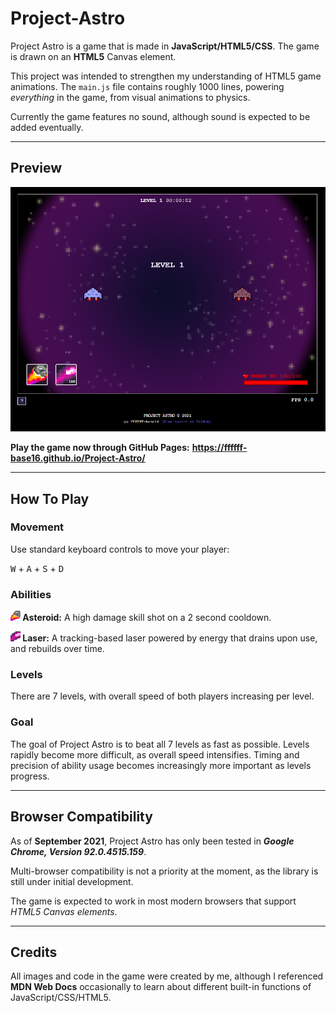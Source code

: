 # Project-Astro

Project Astro is a game that is made in <b>JavaScript/HTML5/CSS</b>. The game is drawn on an <b>HTML5</b> Canvas element.

This project was intended to strengthen my understanding of HTML5 game animations. The `main.js` file contains roughly 1000 lines, powering _everything_ in the game, from visual animations to physics.

Currently the game features no sound, although sound is expected to be added eventually.

-----
## Preview
![Preview Image](/game/images/preview.png)

**Play the game now through GitHub Pages:**
**https://ffffff-base16.github.io/Project-Astro/**

-----
## How To Play
### **Movement**
Use standard keyboard controls to move your player:

<kbd>W</kbd> + <kbd>A</kbd> + <kbd>S</kbd> + <kbd>D</kbd>


### **Abilities**
**<img src="game/images/asteroid.png" width="16" height="16"/> Asteroid:** 
A high damage skill shot on a 2 second cooldown.

**<img src="game/images/beam.png" width="16" height="16"/> Laser:** 
A tracking-based laser powered by energy that drains upon use, and rebuilds over time.

### **Levels**
There are 7 levels, with overall speed of both players increasing per level.

### **Goal**
The goal of Project Astro is to beat all 7 levels as fast as possible. Levels rapidly become more difficult, as overall speed intensifies. Timing and precision of ability usage becomes increasingly more important as levels progress.

-----
## Browser Compatibility

As of **September 2021**, Project Astro has only been tested in _**Google Chrome,  Version 92.0.4515.159**_. 

Multi-browser compatibility is not a priority at the moment, as the library is still under initial development.

The game is expected to work in most modern browsers that support _HTML5 Canvas elements_.

-----
## Credits
All images and code in the game were created by me, although I referenced <b>MDN Web Docs</b> occasionally to learn about different built-in functions of JavaScript/CSS/HTML5. 
